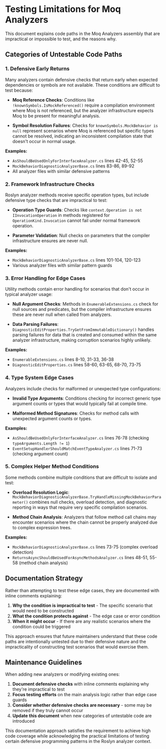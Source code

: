 # Testing Limitations for Moq Analyzers

This document explains code paths in the Moq Analyzers assembly that are impractical or impossible to test, and the reasons why.

## Categories of Untestable Code Paths

### 1. Defensive Early Returns

Many analyzers contain defensive checks that return early when expected dependencies or symbols are not available. These conditions are difficult to test because:

- **Moq Reference Checks**: Conditions like `!knownSymbols.IsMockReferenced()` require a compilation environment where Moq is not referenced, but the analyzer infrastructure expects Moq to be present for meaningful analysis.

- **Symbol Resolution Failures**: Checks for `knownSymbols.MockBehavior is null` represent scenarios where Moq is referenced but specific types cannot be resolved, indicating an inconsistent compilation state that doesn't occur in normal usage.

**Examples:**
- `AsShouldBeUsedOnlyForInterfaceAnalyzer.cs` lines 42-45, 52-55
- `MockBehaviorDiagnosticAnalyzerBase.cs` lines 83-86, 89-92
- All analyzer files with similar defensive patterns

### 2. Framework Infrastructure Checks

Roslyn analyzer methods receive specific operation types, but include defensive type checks that are impractical to test:

- **Operation Type Guards**: Checks like `context.Operation is not IInvocationOperation` in methods registered for `OperationKind.Invocation` cannot fail under normal framework operation.

- **Parameter Validation**: Null checks on parameters that the compiler infrastructure ensures are never null.

**Examples:**
- `MockBehaviorDiagnosticAnalyzerBase.cs` lines 101-104, 120-123
- Various analyzer files with similar pattern guards

### 3. Error Handling for Edge Cases

Utility methods contain error handling for scenarios that don't occur in typical analyzer usage:

- **Null Argument Checks**: Methods in `EnumerableExtensions.cs` check for null sources and predicates, but the compiler infrastructure ensures these are never null when called from analyzers.

- **Data Parsing Failures**: `DiagnosticEditProperties.TryGetFromImmutableDictionary()` handles parsing failures for data that is created and consumed within the same analyzer infrastructure, making corruption scenarios highly unlikely.

**Examples:**
- `EnumerableExtensions.cs` lines 8-10, 31-33, 36-38
- `DiagnosticEditProperties.cs` lines 58-60, 63-65, 68-70, 73-75

### 4. Type System Edge Cases

Analyzers include checks for malformed or unexpected type configurations:

- **Invalid Type Arguments**: Conditions checking for incorrect generic type argument counts or types that would typically fail at compile time.

- **Malformed Method Signatures**: Checks for method calls with unexpected argument counts or types.

**Examples:**
- `AsShouldBeUsedOnlyForInterfaceAnalyzer.cs` lines 76-78 (checking `typeArguments.Length != 1`)
- `EventSetupHandlerShouldMatchEventTypeAnalyzer.cs` lines 71-73 (checking argument count)

### 5. Complex Helper Method Conditions

Some methods combine multiple conditions that are difficult to isolate and test:

- **Overload Resolution Logic**: `MockBehaviorDiagnosticAnalyzerBase.TryHandleMissingMockBehaviorParameter()` combines null checks, overload detection, and diagnostic reporting in ways that require very specific compilation scenarios.

- **Method Chain Analysis**: Analyzers that follow method call chains may encounter scenarios where the chain cannot be properly analyzed due to complex expression trees.

**Examples:**
- `MockBehaviorDiagnosticAnalyzerBase.cs` lines 73-75 (complex overload detection)
- `ReturnsAsyncShouldBeUsedForAsyncMethodsAnalyzer.cs` lines 48-51, 55-58 (method chain analysis)

## Documentation Strategy

Rather than attempting to test these edge cases, they are documented with inline comments explaining:

1. **Why the condition is impractical to test** - The specific scenario that would need to be constructed
2. **What the condition protects against** - The edge case or error condition
3. **When it might occur** - If there are any realistic scenarios where the condition could be triggered

This approach ensures that future maintainers understand that these code paths are intentionally untested due to their defensive nature and the impracticality of constructing test scenarios that would exercise them.

## Maintenance Guidelines

When adding new analyzers or modifying existing ones:

1. **Document defensive checks** with inline comments explaining why they're impractical to test
2. **Focus testing efforts** on the main analysis logic rather than edge case guards
3. **Consider whether defensive checks are necessary** - some may be removed if they truly cannot occur
4. **Update this document** when new categories of untestable code are introduced

This documentation approach satisfies the requirement to achieve high code coverage while acknowledging the practical limitations of testing certain defensive programming patterns in the Roslyn analyzer context.